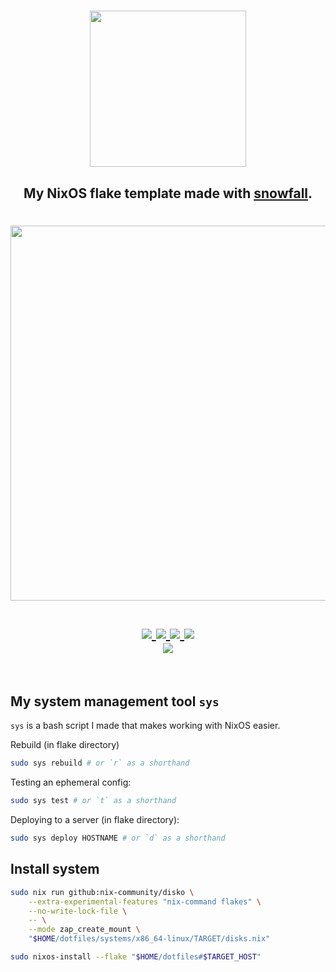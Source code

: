 <h1 align="center"> <img src="./.github/assets/flake.webp" width="250px"/></h1>
<h2 align="center">My NixOS flake template made with <a href="https://github.com/snowfallorg/lib">snowfall</a>.</h2>

<h1 align="center">
<a href='#'><img src="https://raw.githubusercontent.com/catppuccin/catppuccin/main/assets/palette/macchiato.png" width="600px"/></a>
  <br>
  <br>
  <div>
    <a href="https://github.com/Iogamaster/snowfall-starter/issues">
        <img src="https://img.shields.io/github/issues/Iogamaster/snowfall-starter?color=fab387&labelColor=303446&style=for-the-badge">
    </a>
    <a href="https://github.com/Iogamaster/snowfall-starter/stargazers">
        <img src="https://img.shields.io/github/stars/Iogamaster/snowfall-starter?color=ca9ee6&labelColor=303446&style=for-the-badge">
    </a>
    <a href="https://github.com/Iogamaster/snowfall-starter">
        <img src="https://img.shields.io/github/repo-size/Iogamaster/snowfall-starter?color=ea999c&labelColor=303446&style=for-the-badge">
    </a>
    <a href="https://github.com/Iogamaster/snowfall-starter/blob/main/.github/LICENCE">
        <img src="https://img.shields.io/static/v1.svg?style=for-the-badge&label=License&message=MIT&logoColor=ca9ee6&colorA=313244&colorB=cba6f7"/>
    </a>
    <br>
    </div>
        <img href="https://builtwithnix.org" src="https://builtwithnix.org/badge.svg"/>
   </h1>
   <br>

## My system management tool `sys`

`sys` is a bash script I made that makes working with NixOS easier.

Rebuild (in flake directory)

```sh
sudo sys rebuild # or `r` as a shorthand
```

Testing an ephemeral config:

```sh
sudo sys test # or `t` as a shorthand
```

Deploying to a server (in flake directory):

```sh
sudo sys deploy HOSTNAME # or `d` as a shorthand
```

## Install system
```sh
sudo nix run github:nix-community/disko \
    --extra-experimental-features "nix-command flakes" \
    --no-write-lock-file \
    -- \
    --mode zap_create_mount \
    "$HOME/dotfiles/systems/x86_64-linux/TARGET/disks.nix"
```
```sh
sudo nixos-install --flake "$HOME/dotfiles#$TARGET_HOST"
```